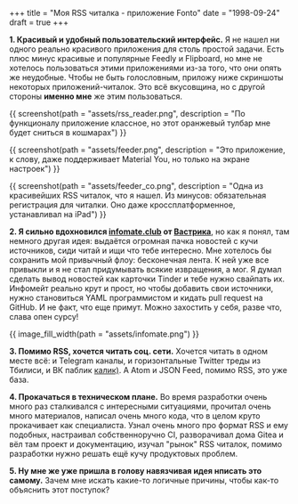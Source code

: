+++
title = "Моя RSS читалка - приложение Fonto"
date = "1998-09-24"
draft = true
+++

**1\. Красивый и удобный пользовательский интерфейс.** Я не нашел ни одного реально красивого приложения для столь простой задачи. Есть плюс минус красивые и популярные Feedly и Flipboard, но мне не хотелось пользоваться этими приложениями из-за того, что они опять же неудобные. Чтобы не быть голословным, приложу ниже скриншоты некоторых приложений-читалок. Это всё вкусовщина, но с другой стороны **именно мне** же этим пользоваться.

{{ screenshot(path = "assets/rss_reader.png", description = "По функционалу приложение классное, но этот оранжевый тулбар мне будет сниться в кошмарах") }}

{{ screenshot(path = "assets/feeder.png", description = "Это приложение, к слову, даже поддерживает Material You, но только на экране настроек") }}

{{ screenshot(path = "assets/feeder_co.png", description = "Одна из красивейших RSS читалок, что я нашел. Из минусов: обязательная регистрация для читалки. Оно даже кроссплатформенное, устанавливал на iPad") }}

**2\. Я сильно вдохновился [infomate.club](https://infomate.club) от [Вастрика](https://vas3k.blog/)**, но как я понял, там немного другая идея: выдаётся огромная пачка новостей с кучи источников, сиди читай и ищи что тебе интересно. Мне хотелось бы сохранить мой привычный флоу: бесконечная лента. К ней уже все привыкли и я не стал придумывать всякие извращения, а мог. Я думал сделать вывод новостей как карточки Tinder и тебе нужно свайпать их. Инфомейт реально крут и прост, но чтобы добавить свои источники, нужно становиться YAML программистом и кидать pull request на GitHub. И не факт, что еще примут. Можно захостить у себя, разве что, слава опен сурсу!

{{ image_fill_width(path = "assets/infomate.png") }}

**3\. Помимо RSS, хочется читать соц. сети.** Хочется читать в одном месте всё: и Telegram каналы, и горизонтальные Twitter треды из Тбилиси, и ВК паблик [калик)](https://vk.com/kalikfan). А Atom и JSON Feed, помимо RSS, это уже база.

**4\. Прокачаться в техническом плане.** Во время разработки очень много раз сталкивался с интересными ситуациями, прочитал очень много материалов, написал очень много кода, что в целом круто прокачивает как специалиста. Узнал очень много про формат RSS и ему подобных, настраивал собственноручно CI, разворачивал дома Gitea и вёл там проект и документацию, изучал "рынок" RSS читалок, помимо разработки нужно решать ещё кучу продуктовых проблем.

**5\. Ну мне же уже пришла в голову навязчивая идея нписать это самому.** Зачем мне искать какие-то логичные причины, чтобы как-то объяснить этот поступок?